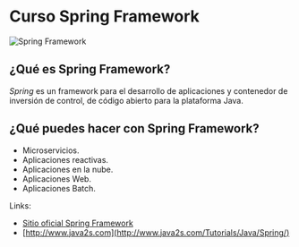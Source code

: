 # Curso Spring Framework

![Spring Framework](https://1.bp.blogspot.com/-zv-NdfqVpws/XX0E7B-9HbI/AAAAAAAABvA/zniyto4IMEg0DZn_-CH19AmDt4R0PBDygCPcBGAYYCw/s1600/top-10-reasons-to-use-spring-framework-1.jpg)

## ¿Qué es Spring Framework?
*Spring* es un framework para el desarrollo de aplicaciones y contenedor de inversión de control, de código abierto para la plataforma Java.

## ¿Qué puedes hacer con Spring Framework?

* Microservicios.
* Aplicaciones reactivas.
* Aplicaciones en la nube.
* Aplicaciones Web.
* Aplicaciones Batch.


Links:
* [Sitio oficial Spring Framework](https://spring.io/)
* [http://www.java2s.com](http://www.java2s.com/Tutorials/Java/Spring/)
